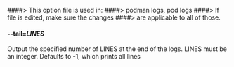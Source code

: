 ####> This option file is used in:
####> podman logs, pod logs
####> If file is edited, make sure the changes
####> are applicable to all of those.

#### **--tail**=_LINES_

Output the specified number of LINES at the end of the logs. LINES must be an integer. Defaults to -1,
which prints all lines
